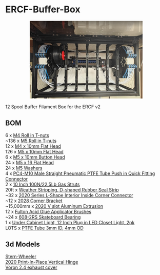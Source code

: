 # ERCF-Buffer-Box

<p align="center">
  <img src="/Assets/Filament_Box.png" alt='Buffer-Box' width='70%'>
</p>

12 Spool Buffer Filament Box for the ERCF v2



## BOM

6 x [M4 Roll in T-nuts](https://www.amazon.com/dp/B07VHNZ9XG)<br>
~136 x [M5 Roll in T-nuts](https://www.amazon.com/dp/B07VHNGBWJ)<br>
12 x [M4 x 10mm Flat Head](https://a.co/d/0fNCq3q4)<br>
126 x [M5 x 10mm Flat Head](https://a.co/d/01dUSnKL)<br>
6 x [M5 x 10mm Button Head](https://a.co/d/0gON3Pdr)<br>
24 x [M5 x 16 Flat Head](https://a.co/d/0dsYRy5x)<br>
24 x [M5 Washers](https://a.co/d/097miC8M)<br>
4 x [PC4-M10 Male Straight Pneumatic PTFE Tube Push in Quick Fitting Connector](https://a.co/d/0e4PLHHR)<br>
2 x [10 Inch 100N/22.5Lb Gas Struts](https://www.amazon.com/dp/B09BYY65W1)<br>
20ft x [Weather Stripping, D-shaped Rubber Seal Strip](https://www.amazon.com/dp/B0CCRXHYT7)<br>
~32 x [2020 Series L-Shape Interior Inside Corner Connector](https://www.amazon.com/dp/B08D6T9CGN)<br>
~12 x [2028 Corner Bracket](https://www.amazon.com/dp/B0BFRB35Z8)<br>
~15,000mm x [2020 V slot Aluminum Extrusion](https://www.amazon.com/dp/B0BM8H5XZ9)<br>
12 x [Fulton Acid Glue Applicator Brushes](https://www.amazon.com/gp/product/B000H5AIAK)<br>
~24 x [608-2RS Skateboard Bearing](https://www.amazon.com/gp/product/B073ST742Z)<br>
1 x [Under Cabinet Light, 12 Inch Plug in LED Closet Light, 2pk](https://www.amazon.com/gp/product/B08VDH1GJV)<br>
LOTS x [PTFE Tube 3mm ID, 4mm OD](https://www.aliexpress.us/item/2251832878144608.html)<br>

## 3d Models

 [Stern-Wheeler](https://www.printables.com/model/472316-stern-wheeler)<br>
 [2020 Print-In-Place Vertical Hinge](https://www.printables.com/model/794070-2020-print-in-place-vertical-hinge)<br>
 [Voron 2.4 exhaust cover](https://www.printables.com/model/633527-voron-24-exhaust-cover)<br>

